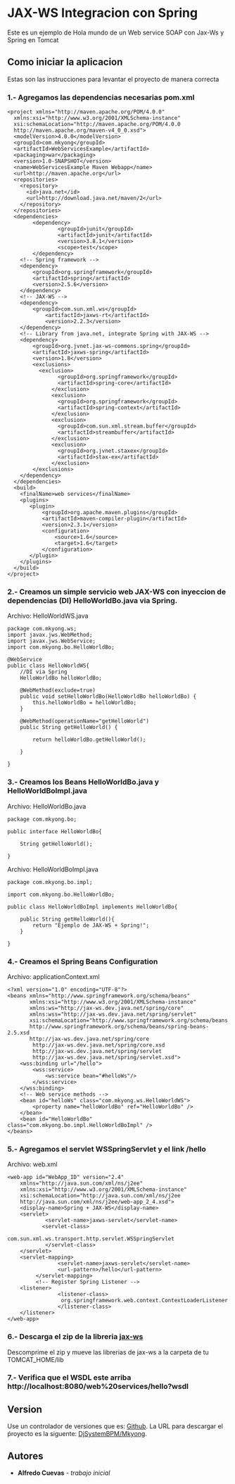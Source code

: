 # JAX-WS Integracion con Spring

Este es un ejemplo de Hola mundo de un Web service SOAP con Jax-Ws y Spring en Tomcat

## Como iniciar la aplicacion

Estas son las instrucciones para levantar el proyecto de manera correcta


### 1.- Agregamos las dependencias necesarias pom.xml

```
<project xmlns="http://maven.apache.org/POM/4.0.0"
  xmlns:xsi="http://www.w3.org/2001/XMLSchema-instance"
  xsi:schemaLocation="http://maven.apache.org/POM/4.0.0
  http://maven.apache.org/maven-v4_0_0.xsd">
  <modelVersion>4.0.0</modelVersion>
  <groupId>com.mkyong</groupId>
  <artifactId>WebServicesExample</artifactId>
  <packaging>war</packaging>
  <version>1.0-SNAPSHOT</version>
  <name>WebServicesExample Maven Webapp</name>
  <url>http://maven.apache.org</url>
  <repositories>
    <repository>
      <id>java.net</id>
      <url>http://download.java.net/maven/2</url>
    </repository>
  </repositories>
  <dependencies>
        <dependency>
                <groupId>junit</groupId>
                <artifactId>junit</artifactId>
                <version>3.8.1</version>
                <scope>test</scope>
        </dependency>
	<!-- Spring framework -->
	<dependency>
		<groupId>org.springframework</groupId>
		<artifactId>spring</artifactId>
		<version>2.5.6</version>
	</dependency>
    <!-- JAX-WS -->
	<dependency>
	  	<groupId>com.sun.xml.ws</groupId>
	        <artifactId>jaxws-rt</artifactId>
	        <version>2.2.3</version>
	</dependency>
 	<!-- Library from java.net, integrate Spring with JAX-WS -->
	<dependency>
		<groupId>org.jvnet.jax-ws-commons.spring</groupId>
		<artifactId>jaxws-spring</artifactId>
		<version>1.8</version>
		<exclusions>
		  <exclusion>
           		<groupId>org.springframework</groupId>
      			<artifactId>spring-core</artifactId>
        	  </exclusion>
        	  <exclusion>
           		<groupId>org.springframework</groupId>
      			<artifactId>spring-context</artifactId>
        	  </exclusion>
        	  <exclusion>
           		<groupId>com.sun.xml.stream.buffer</groupId>
      			<artifactId>streambuffer</artifactId>
        	  </exclusion>
        	  <exclusion>
           		<groupId>org.jvnet.staxex</groupId>
      			<artifactId>stax-ex</artifactId>
        	  </exclusion>
		</exclusions>
	</dependency>
  </dependencies>
  <build>
    <finalName>web services</finalName>
    <plugins>
       <plugin>
           <groupId>org.apache.maven.plugins</groupId>
           <artifactId>maven-compiler-plugin</artifactId>
           <version>2.3.1</version>
           <configuration>
               <source>1.6</source>
               <target>1.6</target>
           </configuration>
       </plugin>
    </plugins>
  </build>
</project>
```

### 2.- Creamos un simple servicio web JAX-WS con inyeccion de dependencias (DI) HelloWorldBo.java via Spring.

Archivo: HelloWorldWS.java

```
package com.mkyong.ws;
import javax.jws.WebMethod;
import javax.jws.WebService;
import com.mkyong.bo.HelloWorldBo;

@WebService
public class HelloWorldWS{
	//DI via Spring
	HelloWorldBo helloWorldBo;

	@WebMethod(exclude=true)
	public void setHelloWorldBo(HelloWorldBo helloWorldBo) {
		this.helloWorldBo = helloWorldBo;
	}

	@WebMethod(operationName="getHelloWorld")
	public String getHelloWorld() {

		return helloWorldBo.getHelloWorld();

	}

}
```

### 3.- Creamos los Beans HelloWorldBo.java y HelloWorldBoImpl.java

Archivo: HelloWorldBo.java

```
package com.mkyong.bo;

public interface HelloWorldBo{

	String getHelloWorld();

}
```
Archivo: HelloWorldBoImpl.java

```
package com.mkyong.bo.impl;

import com.mkyong.bo.HelloWorldBo;

public class HelloWorldBoImpl implements HelloWorldBo{

	public String getHelloWorld(){
		return "Ejemplo de JAX-WS + Spring!";
	}
	
}
```

### 4.- Creamos el Spring Beans Configuration

Archivo: applicationContext.xml

```
<?xml version="1.0" encoding="UTF-8"?>
<beans xmlns="http://www.springframework.org/schema/beans"
       xmlns:xsi="http://www.w3.org/2001/XMLSchema-instance"
       xmlns:ws="http://jax-ws.dev.java.net/spring/core"
       xmlns:wss="http://jax-ws.dev.java.net/spring/servlet"
       xsi:schemaLocation="http://www.springframework.org/schema/beans
       http://www.springframework.org/schema/beans/spring-beans-2.5.xsd
       http://jax-ws.dev.java.net/spring/core
        http://jax-ws.dev.java.net/spring/core.xsd
        http://jax-ws.dev.java.net/spring/servlet
        http://jax-ws.dev.java.net/spring/servlet.xsd">
    <wss:binding url="/hello">
        <wss:service>
            <ws:service bean="#helloWs"/>
        </wss:service>
    </wss:binding>
    <!-- Web service methods -->
    <bean id="helloWs" class="com.mkyong.ws.HelloWorldWS">
    	<property name="helloWorldBo" ref="HelloWorldBo" />
    </bean>
    <bean id="HelloWorldBo" class="com.mkyong.bo.impl.HelloWorldBoImpl" />
</beans>

```

### 5.- Agregamos el servlet WSSpringServlet y el link /hello

Archivo: web.xml

```
<web-app id="WebApp_ID" version="2.4"
	xmlns="http://java.sun.com/xml/ns/j2ee"
	xmlns:xsi="http://www.w3.org/2001/XMLSchema-instance"
	xsi:schemaLocation="http://java.sun.com/xml/ns/j2ee
	http://java.sun.com/xml/ns/j2ee/web-app_2_4.xsd">
	<display-name>Spring + JAX-WS</display-name>
	<servlet>
   	        <servlet-name>jaxws-servlet</servlet-name>
   	       <servlet-class>
   		          com.sun.xml.ws.transport.http.servlet.WSSpringServlet
   	        </servlet-class>
  	</servlet>
	<servlet-mapping>
                <servlet-name>jaxws-servlet</servlet-name>
                <url-pattern>/hello</url-pattern>
         </servlet-mapping>
         <!-- Register Spring Listener -->
  	<listener>
    	        <listener-class>
    		     org.springframework.web.context.ContextLoaderListener
    	        </listener-class>
  	</listener>
</web-app>

```

### 6.- Descarga el zip de la libreria [jax-ws](https://jax-ws.java.net/)

Descomprime el zip y mueve las librerias de jax-ws a la carpeta de tu TOMCAT_HOME/lib

### 7.- Verifica que el WSDL este arriba http://localhost:8080/web%20services/hello?wsdl


## Version

Use un controlador de versiones que es: [Github](https://github.com). La URL para descargar el ṕroyecto es la siguente: [DjSystemBPM/Mkyong](https://github.com/DjSystemBPM/Mkyong). 

## Autores

* **Alfredo Cuevas** - *trabajo inicial*